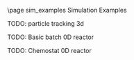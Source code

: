 \page sim_examples Simulation Examples

TODO: particle tracking 3d

TODO: Basic batch 0D reactor 

TODO: Chemostat 0D reactor 

